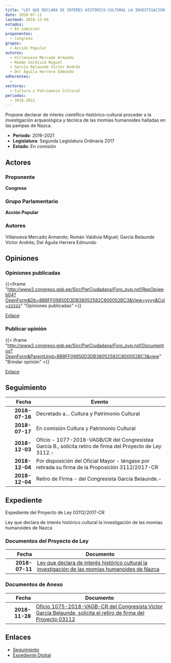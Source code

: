 ```yaml
---
title: "LEY QUE DECLARA DE INTERÉS HISTÓRICO-CULTURAL LA INVESTIGACIÓN DE LAS MOMIAS HUMANOIDES DE NAZCA"
date: 2018-07-11
lastmod: 2018-12-04
estados: 
  - En comisión
proponentes: 
  - Congreso
grupos: 
  - Acción Popular
autores: 
  - Villanueva Mercado Armando
  - Román Valdivia Miguel
  - García Belaunde Víctor Andrés
  - Del Águila Herrera Edmundo
adherentes: 
  - 
sectores: 
  - Cultura y Patrimonio Cultural
periodos: 
  - 2016-2021
---
```


Propone declarar de interés científico-histórico-cultural proceder a la investigación arqueológica y técnica de las momias humanoides halladas en las pampas de Nazca.

- **Periodo**: 2016-2021
- **Legislatura**: Segunda Legislatura Ordinaria 2017
- **Estado**: En comisión

## Actores

### Proponente

**Congreso**

### Grupo Parlamentario

**Acción Popular**

### Autores

Villanueva Mercado Armando; Román Valdivia Miguel; García Belaunde Víctor Andrés; Del Águila Herrera Edmundo


## Opiniones

### Opiniones publicadas

{{<iframe "http://www2.congreso.gob.pe/Sicr/ParCiudadana/Foro_pvp.nsf/RepOpiweb04?OpenForm&Db=8B8FF09850D3DB38052582C800052BC3&View=yyyy&Col=zzzzz" "Opiniones publicadas" >}}

[Enlace](http://www2.congreso.gob.pe/Sicr/ParCiudadana/Foro_pvp.nsf/RepOpiweb04?OpenForm&Db=8B8FF09850D3DB38052582C800052BC3&View=yyyy&Col=zzzzz)
### Publicar opinión

{{< iframe "http://www2.congreso.gob.pe/Sicr/ParCiudadana/Foro_pvp.nsf/Documentos?OpenForm&ParentUnid=8B8FF09850D3DB38052582C800052BC3&view" "Brindar opinión" >}}

[Enlace](http://www2.congreso.gob.pe/Sicr/ParCiudadana/Foro_pvp.nsf/Documentos?OpenForm&ParentUnid=8B8FF09850D3DB38052582C800052BC3&view)

## Seguimiento

| Fecha | Evento |
|------:|--------|
| **2018-07-16** | Decretado a... Cultura y Patrimonio Cultural|
| **2018-07-17** | En comisión Cultura y Patrimonio Cultural|
| **2018-12-03** | Oficio - 1077-2018-VAGB/CR del Congresistea García B., solicita retiro de firma del Proyecto de Ley 3112.-|
| **2018-12-04** | Por disposición del Oficial Mayor - téngase por retirada su firma de la Proposición 3112/2017-CR|
| **2018-12-04** | Retiro de Firma - del Congresista García Belaunde.-|


## Expediente

Expediente del Proyecto de Ley 03112/2017-CR

Ley que declara de interés histórico cultural la investigación de las momias humanoides de Nazca


### Documentos del Proyecto de Ley

| Fecha | Documento |
|------:|--------|
| **2018-07-11** | [Ley que declara de interés histórico cultural la investigación de las momias humanoides de Nazca](http://www.leyes.congreso.gob.pe/Documentos/2016_2021/Proyectos_de_Ley_y_de_Resoluciones_Legislativas/PL0311220180711..PDF) |

### Documentos de Anexo

| Fecha | Documento |
|------:|--------|
| **2018-11-28** | [Oficio 1075-2018-VAGB-CR del Congresista Victor García Belaunde, solicita el retiro de firma del Proyecto 03112](http://www.leyes.congreso.gob.pe/Documentos/2016_2021/Oficios/Congresistas/OFICIO-1075-2018-VAGB-CR.pdf) |

## Enlaces 

- [Seguimiento](http://www2.congreso.gob.pehttp://www2.congreso.gob.pe/Sicr/TraDocEstProc/CLProLey2016.nsf/f7fff46988ca05b1052578e100829cc7/0dd6c7b4c8f95fe4052582c80005f928?OpenDocument)
- [Expediente Digital](http://www2.congreso.gob.pehttp://www2.congreso.gob.pe/Sicr/TraDocEstProc/CLProLey2016.nsf/f7fff46988ca05b1052578e100829cc7/0dd6c7b4c8f95fe4052582c80005f928?OpenDocument&Click=05257FB7005EB655.eb71d0cf91d8294e05256cdf006b5706/$Body/0.1C6C)
